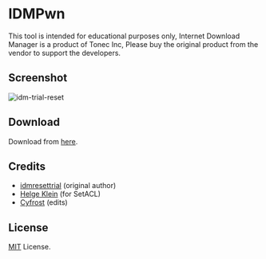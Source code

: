 # IDMPwn

This tool is intended for educational purposes only, Internet Download Manager is a product of Tonec Inc, Please buy the original product from the vendor to support the developers.

## Screenshot

![idm-trial-reset](https://i.imgur.com/sILfbhp.png)

## Download

Download from [here](https://cyfrost.github.io).

## Credits

- [idmresettrial](http://www.vn-zoom.com/8222251-idmresettrial/) (original author)
- [Helge Klein](https://helgeklein.com/) (for SetACL)
- [Cyfrost](https://github.com/cyfrost) (edits)

## License

[MIT](LICENSE) License.
